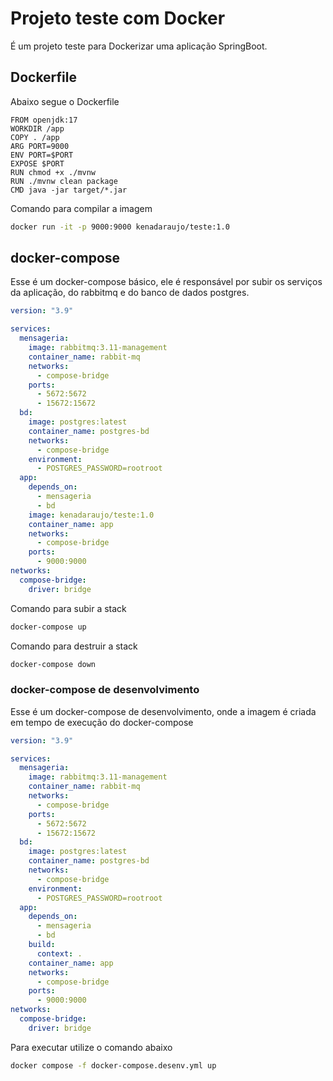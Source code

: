 # Projeto teste com Docker

É um projeto teste para Dockerizar uma aplicação SpringBoot.

## Dockerfile

Abaixo segue o Dockerfile

```Docker
FROM openjdk:17
WORKDIR /app
COPY . /app
ARG PORT=9000
ENV PORT=$PORT
EXPOSE $PORT
RUN chmod +x ./mvnw
RUN ./mvnw clean package
CMD java -jar target/*.jar
```
Comando para compilar a imagem


```bash
docker run -it -p 9000:9000 kenadaraujo/teste:1.0
```

## docker-compose

Esse é um docker-compose básico, ele é responsável por subir os serviços da aplicação, do rabbitmq e do banco de dados postgres.

```yaml
version: "3.9"

services:
  mensageria:
    image: rabbitmq:3.11-management
    container_name: rabbit-mq
    networks:
      - compose-bridge
    ports:
      - 5672:5672
      - 15672:15672
  bd:
    image: postgres:latest
    container_name: postgres-bd
    networks:
      - compose-bridge
    environment:
      - POSTGRES_PASSWORD=rootroot
  app:
    depends_on:
      - mensageria
      - bd
    image: kenadaraujo/teste:1.0
    container_name: app
    networks:
      - compose-bridge
    ports:
      - 9000:9000
networks:
  compose-bridge:
    driver: bridge
```

Comando para subir a stack

```bash
docker-compose up
```

Comando para destruir a stack
```bash
docker-compose down
```

### docker-compose de desenvolvimento

Esse é um docker-compose de desenvolvimento, onde a imagem é criada em tempo de execução do docker-compose

```yaml
version: "3.9"

services:
  mensageria:
    image: rabbitmq:3.11-management
    container_name: rabbit-mq
    networks:
      - compose-bridge
    ports:
      - 5672:5672
      - 15672:15672
  bd:
    image: postgres:latest
    container_name: postgres-bd
    networks:
      - compose-bridge
    environment:
      - POSTGRES_PASSWORD=rootroot
  app:
    depends_on:
      - mensageria
      - bd
    build: 
      context: .
    container_name: app
    networks:
      - compose-bridge
    ports:
      - 9000:9000
networks:
  compose-bridge:
    driver: bridge
```

Para executar utilize o comando abaixo

```bash
docker compose -f docker-compose.desenv.yml up
```